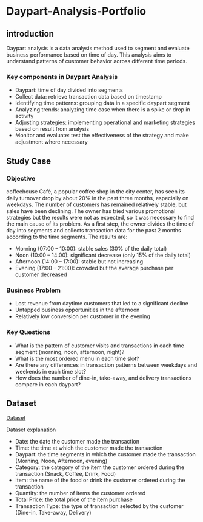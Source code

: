 # Daypart-Analysis-Portfolio

## introduction
Daypart analysis is a data analysis method used to segment and evaluate business performance based on time of day. This analysis aims to understand patterns of customer behavior across different time periods.
### Key components in Daypart Analysis
-	Daypart: time of day divided into segments
-	Collect data: retrieve transaction data based on timestamp
-	Identifying time patterns: grouping data in a specific daypart segment
-	Analyzing trends: analyzing time case when there is a spike or drop in activity
-	Adjusting strategies: implementing operational and marketing strategies based on result from analysis
-	Monitor and evaluate: test the effectiveness of the strategy and make adjustment where necessary

## Study Case
### Objective
coffeehouse Café, a popular coffee shop in the city center, has seen its daily turnover drop by about 20% in the past three months, especially on weekdays. The number of customers has remained relatively stable, but sales have been declining. The owner has tried various promotional strategies but the results were not as expected, so it was necessary to find the main cause of its problem.
As a first step, the owner divides the time of day into segments and collects transaction data for the past 2 months according to the time segments. The results are:
-	Morning (07:00 – 10:00): stable sales (30% of the daily total)
-	Noon (10:00 – 14:00): significant decrease (only 15% of the daily total)
-	Afternoon (14:00 – 17:00): stable but not increasing
-	Evening (17:00 – 21:00): crowded but the average purchase per customer decreased
### Business Problem
-	Lost revenue from daytime customers that led to a significant decline
-	Untapped business opportunities in the afternoon
-	Relatively low conversion per customer in the evening
### Key Questions
-	What is the pattern of customer visits and transactions in each time segment (morning, noon, afternoon, night)?
-	What is the most ordered menu in each time slot?
-	Are there any differences in transaction patterns between weekdays and weekends in each time slot?
-	How does the number of dine-in, take-away, and delivery transactions compare in each daypart?
  
## Dataset
<a href="https://github.com/dzikrinasilmi/Daypart-Analysis-Portfolio/blob/main/CoffeeHouseCafeDataset.csv">Dataset</a>

Dataset explanation
-	Date: the date the customer made the transaction
-	Time: the time at which the customer made the transaction
-	Daypart: the time segments in which the customer made the transaction (Morning, Noon, Afternoon, evening)
-	Category: the category of the item the customer ordered during the transaction (Snack, Coffee, Drink, Food)
-	Item: the name of the food or drink the customer ordered during the transaction
-	Quantity: the number of items the customer ordered
-	Total Price: the total price of the item purchase
-	Transaction Type: the type of transaction selected by the customer (Dine-in, Take-away, Delivery)
